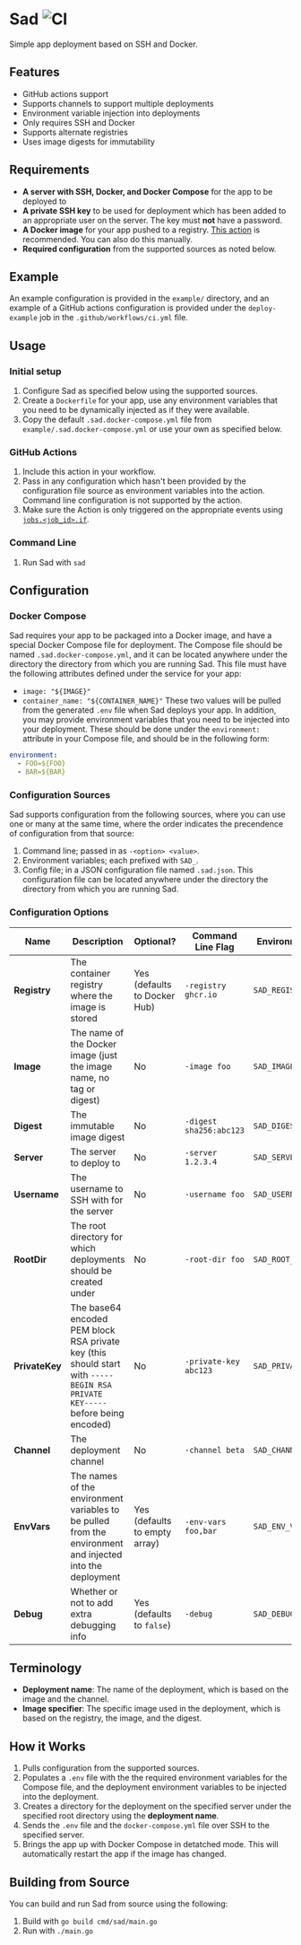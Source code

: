 # Sad ![CI](https://github.com/jswny/sad/workflows/CI/badge.svg)
Simple app deployment based on SSH and Docker.

## Features
- GitHub actions support
- Supports channels to support multiple deployments
- Environment variable injection into deployments
- Only requires SSH and Docker
- Supports alternate registries
- Uses image digests for immutability

## Requirements
- **A server with SSH, Docker, and Docker Compose** for the app to be deployed to
- **A private SSH key** to be used for deployment which has been added to an appropriate user on the server. The key must **not** have a password.
- **A Docker image** for your app pushed to a registry. [This action](https://github.com/marketplace/actions/build-and-push-docker-images) is recommended. You can also do this manually.
- **Required configuration** from the supported sources as noted below.

## Example
An example configuration is provided in the `example/` directory, and an example of a GitHub actions configuration is provided under the `deploy-example` job in the `.github/workflows/ci.yml` file.

## Usage
### Initial setup
1. Configure Sad as specified below using the supported sources.
2. Create a `Dockerfile` for your app, use any environment variables that you need to be dynamically injected as if they were available.
3. Copy the default `.sad.docker-compose.yml` file from `example/.sad.docker-compose.yml` or use your own as specified below.

### GitHub Actions
1. Include this action in your workflow.
2. Pass in any configuration which hasn't been provided by the configuration file source as environment variables into the action. Command line configuration is not supported by the action.
3. Make sure the Action is only triggered on the appropriate events using [`jobs.<job_id>.if`](https://docs.github.com/en/actions/reference/workflow-syntax-for-github-actions#jobsjob_idif).

### Command Line
1. Run Sad with `sad`

## Configuration
### Docker Compose
Sad requires your app to be packaged into a Docker image, and have a special Docker Compose file for deployment. The Compose file should be named `.sad.docker-compose.yml`, and it can be located anywhere under the directory the directory from which you are running Sad. This file must have the following attributes defined under the service for your app:
- `image: "${IMAGE}"`
- `container_name: "${CONTAINER_NAME}"`
These two values will be pulled from the generated `.env` file when Sad deploys your app. In addition, you may provide environment variables that you need to be injected into your deployment. These should be done under the `environment:` attribute in your Compose file, and should be in the following form:
```yml
environment:
  - FOO=${FOO}
  - BAR=${BAR}
```

### Configuration Sources
Sad supports configuration from the following sources, where you can use one or many at the same time, where the order indicates the precendence of configuration from that source:
1. Command line; passed in as `-<option> <value>`.
2. Environment variables; each prefixed with `SAD_`.
3. Config file; in a JSON configuration file named `.sad.json`. This configuration file can be located anywhere under the directory the directory from which you are running Sad.

### Configuration Options
| Name | Description | Optional? | Command Line Flag | Environment Variable | JSON Config File Entry |
|-|-|-|-|-|-|
| **Registry** | The container registry where the image is stored | Yes (defaults to Docker Hub) | `-registry ghcr.io` | `SAD_REGISTRY=ghcr.io` | `"registry": "ghcr.io"` |
| **Image** | The name of the Docker image (just the image name, no tag or digest) | No | `-image foo` | `SAD_IMAGE=foo` | `"image": "foo"` |
| **Digest** | The immutable image digest | No | `-digest sha256:abc123` | `SAD_DIGEST=` | `"digest"` |
| **Server** | The server to deploy to | No | `-server 1.2.3.4` | `SAD_SERVER=1.2.3.4` | `"server": "1.2.3.4"` |
| **Username** | The username to SSH with for the server | No | `-username foo` | `SAD_USERNAME=FOO` | `"username": "foo"` |
| **RootDir** | The root directory for which deployments should be created under | No | `-root-dir foo` | `SAD_ROOT_DIR=/srv` | `"rootDir": "/srv"` |
| **PrivateKey** | The base64 encoded PEM block RSA private key (this should start with `-----BEGIN RSA PRIVATE KEY-----` before being encoded) | No | `-private-key abc123` | `SAD_PRIVATE_KEY=abc123` | `"privateKey": "abc123"` |
| **Channel** | The deployment channel | No | `-channel beta` | `SAD_CHANNEL=beta` | `"channel": "beta"` |
| **EnvVars** | The names of the environment variables to be pulled from the environment and injected into the deployment | Yes (defaults to empty array) | `-env-vars foo,bar` | `SAD_ENV_VARS=foo,bar` | `"envVars": ["foo", "bar"]` |
| **Debug** | Whether or not to add extra debugging info | Yes (defaults to `false`) | `-debug` | `SAD_DEBUG=true` | `"debug": true` |

## Terminology
- **Deployment name**: The name of the deployment, which is based on the image and the channel.
- **Image specifier**: The specific image used in the deployment, which is based on the registry, the image, and the digest.

## How it Works
1. Pulls configuration from the supported sources.
2. Populates a `.env` file with the the required environment variables for the Compose file, and the deployment environment variables to be injected into the deployment.
3. Creates a directory for the deployment on the specified server under the specified root directory using the **deployment name**.
4. Sends the `.env` file and the `docker-compose.yml` file over SSH to the specified server.
5.  Brings the app up with Docker Compose in detatched mode. This will automatically restart the app if the image has changed.

## Building from Source
You can build and run Sad from source using the following:
1. Build with `go build cmd/sad/main.go`
2. Run with `./main.go`
